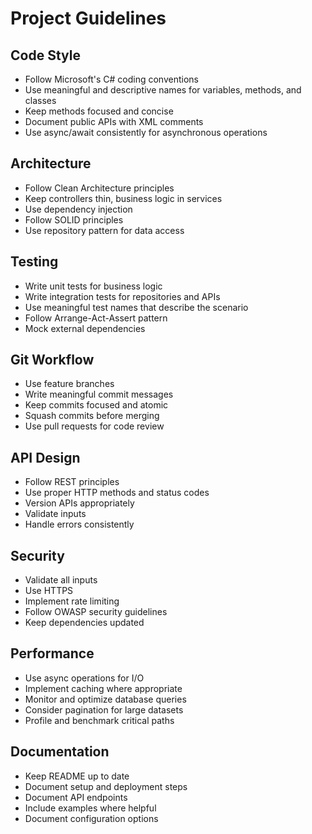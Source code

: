 # Project Guidelines

## Code Style

- Follow Microsoft's C# coding conventions
- Use meaningful and descriptive names for variables, methods, and classes
- Keep methods focused and concise
- Document public APIs with XML comments
- Use async/await consistently for asynchronous operations

## Architecture

- Follow Clean Architecture principles
- Keep controllers thin, business logic in services
- Use dependency injection
- Follow SOLID principles
- Use repository pattern for data access

## Testing

- Write unit tests for business logic
- Write integration tests for repositories and APIs
- Use meaningful test names that describe the scenario
- Follow Arrange-Act-Assert pattern
- Mock external dependencies

## Git Workflow

- Use feature branches
- Write meaningful commit messages
- Keep commits focused and atomic
- Squash commits before merging
- Use pull requests for code review

## API Design

- Follow REST principles
- Use proper HTTP methods and status codes
- Version APIs appropriately
- Validate inputs
- Handle errors consistently

## Security

- Validate all inputs
- Use HTTPS
- Implement rate limiting
- Follow OWASP security guidelines
- Keep dependencies updated

## Performance

- Use async operations for I/O
- Implement caching where appropriate
- Monitor and optimize database queries
- Consider pagination for large datasets
- Profile and benchmark critical paths

## Documentation

- Keep README up to date
- Document setup and deployment steps
- Document API endpoints
- Include examples where helpful
- Document configuration options

